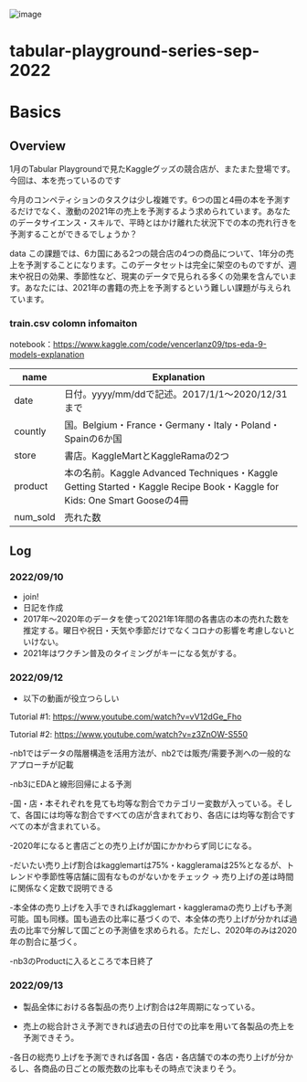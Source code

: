 ![image](https://user-images.githubusercontent.com/98368198/189378838-5c5c2ebf-c03e-4a87-9b89-51bd0c421a89.png)


# tabular-playground-series-sep-2022


# Basics


## Overview

1月のTabular Playgroundで見たKaggleグッズの競合店が、またまた登場です。今回は、本を売っているのです

今月のコンペティションのタスクは少し複雑です。6つの国と4冊の本を予測するだけでなく、激動の2021年の売上を予測するよう求められています。あなたのデータサイエンス・スキルで、平時とはかけ離れた状況下での本の売れ行きを予測することができるでしょうか？

data
この課題では、6カ国にある2つの競合店の4つの商品について、1年分の売上を予測することになります。このデータセットは完全に架空のものですが、週末や祝日の効果、季節性など、現実のデータで見られる多くの効果を含んでいます。あなたには、2021年の書籍の売上を予測するという難しい課題が与えられています。

### train.csv colomn infomaiton
notebook：https://www.kaggle.com/code/vencerlanz09/tps-eda-9-models-explanation

|name|Explanation|
|----|----|
|date|日付。yyyy/mm/ddで記述。2017/1/1～2020/12/31まで|
|countly|国。Belgium・France・Germany・Italy・Poland・Spainの6か国|
|store|書店。KaggleMartとKaggleRamaの2つ|
|product|本の名前。Kaggle Advanced Techniques・Kaggle Getting Started・Kaggle Recipe Book・Kaggle for Kids: One Smart Gooseの4冊|
|num_sold|売れた数|


## Log
### 2022/09/10
- join!
- 日記を作成
- 2017年～2020年のデータを使って2021年1年間の各書店の本の売れた数を推定する。曜日や祝日・天気や季節だけでなくコロナの影響を考慮しないといけない。
- 2021年はワクチン普及のタイミングがキーになる気がする。


### 2022/09/12
- 以下の動画が役立つらしい

Tutorial #1: https://www.youtube.com/watch?v=vV12dGe_Fho

Tutorial #2: https://www.youtube.com/watch?v=z3ZnOW-S550

-nb1ではデータの階層構造を活用方法が、nb2では販売/需要予測への一般的なアプローチが記載

-nb3にEDAと線形回帰による予測

-国・店・本それぞれを見ても均等な割合でカテゴリー変数が入っている。そして、各国には均等な割合ですべての店が含まれており、各店には均等な割合ですべての本が含まれている。

-2020年になると書店ごとの売り上げが国にかかわらず同じになる。

-だいたい売り上げ割合はkagglemartは75%・kaggleramaは25%となるが、トレンドや季節性等店舗に固有なものがないかをチェック -> 売り上げの差は時間に関係なく定数で説明できる

-本全体の売り上げを入手できればkagglemart・kaggleramaの売り上げも予測可能。国も同様。国も過去の比率に基づくので、本全体の売り上げが分かれば過去の比率で分解して国ごとの予測値を求められる。ただし、2020年のみは2020年の割合に基づく。

-nb3のProductに入るところで本日終了


### 2022/09/13
- 製品全体における各製品の売り上げ割合は2年周期になっている。

- 売上の総合計さえ予測できれば過去の日付での比率を用いて各製品の売上を予測できそう。

-各日の総売り上げを予測できれば各国・各店・各店舗での本の売り上げが分かるし、各商品の日ごとの販売数の比率もその時点で決まりそう。
